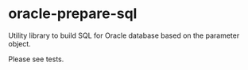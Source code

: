 # oracle-prepare-sql

Utility library to build SQL for Oracle database based on the parameter object.

Please see tests.
